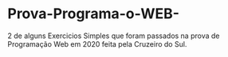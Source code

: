 # Prova-Programa-o-WEB-
2 de alguns Exercicios Simples que foram passados na prova de Programação Web em 2020 feita pela Cruzeiro do Sul.

